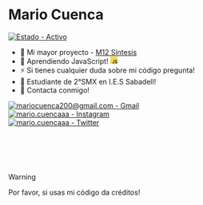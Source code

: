 # Mario Cuenca
[![Estado - Activo](https://img.shields.io/badge/Estado-Activo-brightgreen)](https://www.instagram.com/mario.cuencaaa/)

- 🔭 Mi mayor proyecto - [M12 Síntesis](https://github.com/MarioCuenca22/Sintesis-M12)
- 🌱 Aprendiendo JavaScript! <img src="https://github.com/MarioCuenca22/MarioCuenca22/blob/main/Recursos/JavaScript.jpeg" alt="" title="js" width="15"/>
- ⚡ Si tienes cualquier duda sobre mi código pregunta!
- 📂 Estudiante de 2°SMX en I.E.S Sabadell!  
- 📮 Contacta conmigo!   

[![mariocuenca200@gmail.com - Gmail](https://img.shields.io/badge/mariocuenca200%40gmail.com-Gmail-red?logo=gmail)]([https://](https://github.com/MarioCuenca22/MarioCuenca22/Recursos/README.md))           
[![mario.cuencaaa - Instagram](https://img.shields.io/badge/mario.cuencaaa-Instagram-FF33C7?logo=instagram)](https://www.instagram.com/mario.cuencaaa/)                 
[![mario.cuencaaa - Twitter](https://img.shields.io/badge/mario.cuencaaa-Twitter-33AFFF?logo=twitter)](https://twitter.com/Mariocuencaaa)

# ⠀
> [!WARNING]  
> Por favor, si usas mi código da créditos!
